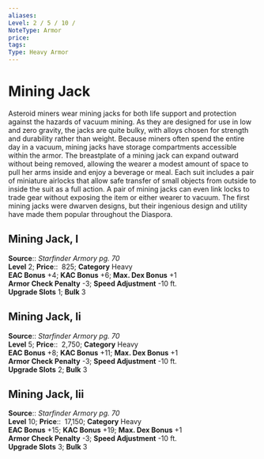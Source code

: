 ```yaml
---
aliases: 
Level: 2 / 5 / 10 / 
NoteType: Armor
price: 
tags: 
Type: Heavy Armor
---
```


# Mining Jack

Asteroid miners wear mining jacks for both life support and protection against the hazards of vacuum mining. As they are designed for use in low and zero gravity, the jacks are quite bulky, with alloys chosen for strength and durability rather than weight. Because miners often spend the entire day in a vacuum, mining jacks have storage compartments accessible within the armor. The breastplate of a mining jack can expand outward without being removed, allowing the wearer a modest amount of space to pull her arms inside and enjoy a beverage or meal. Each suit includes a pair of miniature airlocks that allow safe transfer of small objects from outside to inside the suit as a full action. A pair of mining jacks can even link locks to trade gear without exposing the item or either wearer to vacuum. The first mining jacks were dwarven designs, but their ingenious design and utility have made them popular throughout the Diaspora.  

## Mining Jack, I

**Source**:: _Starfinder Armory pg. 70_  
**Level** 2;
**Price**::  825; **Category** Heavy  
**EAC Bonus** +4; **KAC Bonus** +6; **Max. Dex Bonus** +1  
**Armor Check Penalty** -3; **Speed Adjustment** -10 ft.  
**Upgrade Slots** 1; **Bulk** 3

## Mining Jack, Ii

**Source**:: _Starfinder Armory pg. 70_  
**Level** 5;
**Price**::  2,750; **Category** Heavy  
**EAC Bonus** +8; **KAC Bonus** +11; **Max. Dex Bonus** +1  
**Armor Check Penalty** -3; **Speed Adjustment** -10 ft.  
**Upgrade Slots** 2; **Bulk** 3

## Mining Jack, Iii

**Source**:: _Starfinder Armory pg. 70_  
**Level** 10;
**Price**::  17,150; **Category** Heavy  
**EAC Bonus** +15; **KAC Bonus** +19; **Max. Dex Bonus** +1  
**Armor Check Penalty** -3; **Speed Adjustment** -10 ft.  
**Upgrade Slots** 3; **Bulk** 3
